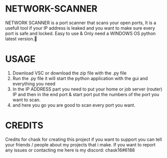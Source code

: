 # NETWORK-SCANNER
NETWORK SCANNER is a port scanner that scans your open ports, It is a usefull tool if your IP address is leaked and you want to make sure every port is safe and locked.
Easy to use & Only need a WINDOWS OS python latest version.🔧

# USAGE
1. Download VSC or download the zip file with the .py file
2. Run the .py file it will start the python application with the gui and everything you need
3. In  the IP ADDRESS part you need to put your home or job server (router) IP and then in the end port & start port put the numbers of the port you want to scan.
4. and here you go you are good to scan every port you want.

# CREDITS
Credits for chask for creating this project
if you want to support you can tell your friends / people about my projects that i make.
If you want to report any issues or contacting me here is my discord: chask16#6188
